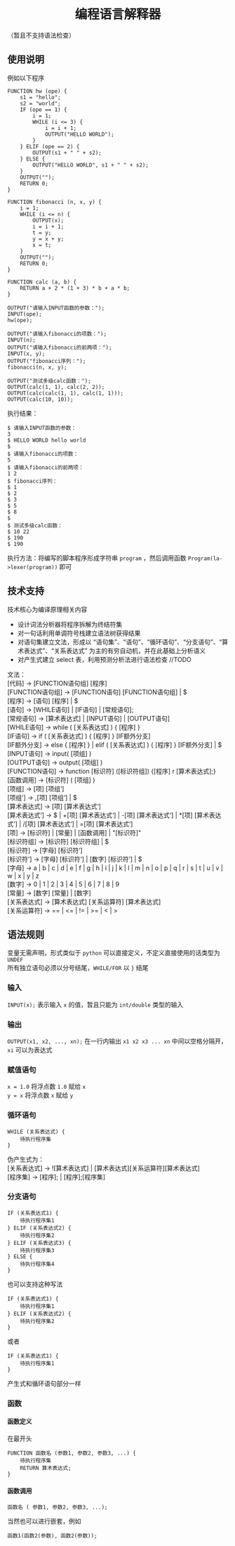 <h1 align="center">编程语言解释器</h1>

（暂且不支持语法检查）

## 使用说明

例如以下程序

```
FUNCTION hw (ope) {
    s1 = "hello";
    s2 = "world";
    IF (ope == 1) {
        i = 1;
        WHILE (i <= 3) {
            i = i + 1;
            OUTPUT("HELLO WORLD");
        }
    } ELIF (ope == 2) {
        OUTPUT(s1 + " " + s2);
    } ELSE {
        OUTPUT("HELLO WORLD", s1 + " " + s2);
    }
    OUTPUT("");
    RETURN 0;
}

FUNCTION fibonacci (n, x, y) {
    i = 1;
    WHILE (i <= n) {
        OUTPUT(x);
        i = i + 1;
        t = y;
        y = x + y;
        x = t;
    }
    OUTPUT("");
    RETURN 0;
}

FUNCTION calc (a, b) {
    RETURN a + 2 * (1 + 3) * b + a * b;
}

OUTPUT("请输入INPUT函数的参数：");
INPUT(ope);
hw(ope);

OUTPUT("请输入fibonacci的项数：");
INPUT(n);
OUTPUT("请输入fibonacci的前两项：");
INPUT(x, y);
OUTPUT("fibonacci序列：");
fibonacci(n, x, y);

OUTPUT("测试多级calc函数：");
OUTPUT(calc(1, 1), calc(2, 2));
OUTPUT(calc(calc(1, 1), calc(1, 1)));
OUTPUT(calc(10, 10));
```

执行结果：

```
$ 请输入INPUT函数的参数：
3
$ HELLO WORLD hello world
$ 
$ 请输入fibonacci的项数：
5
$ 请输入fibonacci的前两项：
1 2
$ fibonacci序列：
$ 1
$ 2
$ 3
$ 5
$ 8
$ 
$ 测试多级calc函数：
$ 10 22
$ 190
$ 190
```

执行方法：将编写的脚本程序形成字符串 `program` ，然后调用函数 `Program(la->lexer(program))` 即可

## 技术支持

技术核心为编译原理相关内容  

- 设计词法分析器将程序拆解为终结符集
- 对一句话利用单调符号栈建立语法树获得结果
- 对语句集建立文法，形成以 “语句集”、“语句”、“循环语句”、“分支语句”、“算术表达式”、“关系表达式” 为主的有穷自动机，并在此基础上分析语义
- 对产生式建立 select 表，利用预测分析法进行语法检查 //TODO

文法：  
[代码] -> [FUNCTION语句组] [程序]   
[FUNCTION语句组] -> [FUNCTION语句] [FUNCTION语句组] | $    
[程序] -> [语句] [程序] | $  
[语句] -> [WHILE语句] | [IF语句] | [常规语句];     
[常规语句] -> [算术表达式] | [INPUT语句] | [OUTPUT语句]   
[WHILE语句] -> while ( [关系表达式] ) { [程序] }   
[IF语句] -> if ( [关系表达式] ) { [程序] } [IF额外分支]   
[IF额外分支] -> else { [程序] } | elif ( [关系表达式] ) { [程序] } [IF额外分支] | $  
[INPUT语句] -> input( [项组] )   
[OUTPUT语句] -> output( [项组] )   
[FUNCTION语句] -> function [标识符] ([标识符组]) {[程序] r [算术表达式];}   
[函数调用] -> [标识符] ( [项组] )   
[项组] -> [项] [项组‘]   
[项组’] -> ,[项] [项组‘] | $  
[算术表达式] -> [项] [算术表达式‘]  
[算术表达式‘] -> $ | +[项] [算术表达式‘] | -[项] [算术表达式‘] | *[项] [算术表达式‘] | /[项] [算术表达式‘] | =[项] [算术表达式‘]  
[项] -> [标识符] | [常量] | [函数调用] | "[标识符]"  
[标识符组] -> [标识符] [标识符组] | $  
[标识符] -> [字母] [标识符‘]  
[标识符’] -> [字母] [标识符‘] | [数字] [标识符’] | $  
[字母] -> a | b | c | d | e | f | g | h | i | j | k | l | m | n | o | p | q | r | s | t | u | v | w | x | y | z  
[数字] -> 0 | 1 | 2 | 3 | 4 | 5 | 6 | 7 | 8 | 9   
[常量] -> [数字] [常量] | [数字]   
[关系表达式] -> [算术表达式] [关系运算符] [算术表达式]  
[关系运算符] -> == | <= | != | >= | < | >  

## 语法规则

变量无需声明，形式类似于 `python` 可以直接定义，不定义直接使用的话类型为 `UNDEF`   
所有独立语句必须以分号结尾，`WHILE/FOR` 以 `}` 结尾  

### 输入

`INPUT(x);` 表示输入 `x` 的值，暂且只能为 `int/double` 类型的输入

### 输出

`OUTPUT(x1, x2, ..., xn);` 在一行内输出 `x1 x2 x3 ... xn` 中间以空格分隔开，`xi` 可以为表达式

### 赋值语句

`x = 1.0` 将浮点数 `1.0` 赋给 `x`  
`y = x` 将浮点数 `x` 赋给 `y`

### 循环语句

```
WHILE (关系表达式) {
    待执行程序集
}
```

伪产生式为：  
[关系表达式] -> ![算术表达式] | [算术表达式][关系运算符][算术表达式]  
[程序集] -> [程序]; | [程序];[程序集]

### 分支语句

```
IF (关系表达式1) {
    待执行程序集1
} ELIF (关系表达式2) {
    待执行程序集2
} ELIF (关系表达式3) {
    待执行程序集3
} ELSE {
    待执行程序集4
}
```

也可以支持这种写法

```
IF (关系表达式1) {
    待执行程序集1
} ELIF (关系表达式2) {
    待执行程序集2
}
```

或者 

```
IF (关系表达式1) {
    待执行程序集1
}
```

产生式和循环语句部分一样

### 函数

#### 函数定义

在最开头

```
FUNCTION 函数名 (参数1, 参数2, 参数3, ...) {
    待执行程序集
    RETURN 算术表达式;
}
```

#### 函数调用 

```
函数名 ( 参数1, 参数2, 参数3, ...);
```

当然也可以进行嵌套，例如 

```
函数1(函数2(参数), 函数2(参数));
```

